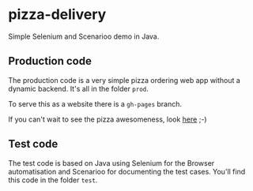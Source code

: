 # pizza-delivery

Simple Selenium and Scenarioo demo in Java.

## Production code

The production code is a very simple pizza ordering web app without a dynamic backend. It's all in the folder `prod`.

To serve this as a website there is a `gh-pages` branch.

If you can't wait to see the pizza awesomeness, look [here](http://adiherzog.github.io/pizza-delivery/prod/index.html) ;-)

## Test code

The test code is based on Java using Selenium for the Browser automatisation and Scenarioo for documenting the test cases. You'll find this code in the folder `test`.
